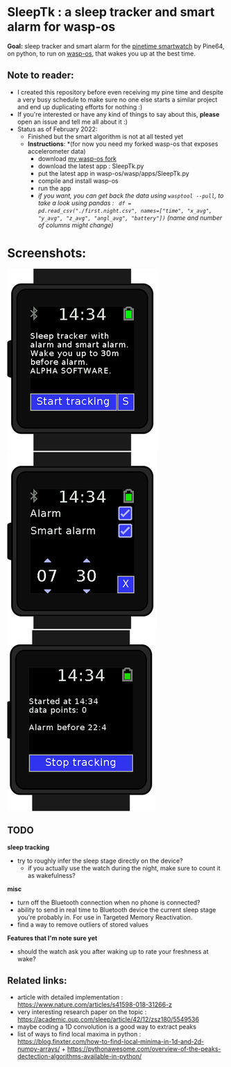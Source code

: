 # SleepTk : a sleep tracker and smart alarm for wasp-os
**Goal:** sleep tracker and smart alarm for the [pinetime smartwatch](https://pine64.com/product/pinetime-smartwatch-sealed/) by Pine64, on python, to run on [wasp-os](https://github.com/daniel-thompson/wasp-os), that wakes you up at the best time.

## Note to reader:
* I created this repository before even receiving my pine time and despite a very busy schedule to make sure no one else starts a similar project and end up duplicating efforts for nothing :)
* If you're interested or have any kind of things to say about this, **please** open an issue and tell me all about it :)
* Status as of February 2022:
    * Finished but the smart algorithm is not at all tested yet
    * **Instructions**:
    *(for now you need my forked wasp-os that exposes accelerometer data)
        * download [my wasp-os fork](https://github.com/thiswillbeyourgithub/wasp-os)
        * download the latest app : SleepTk.py
        * put the latest app in wasp-os/wasp/apps/SleepTk.py
        * compile and install wasp-os
        * run the app
        * *if you want, you can get back the data using `wasptool --pull`,  to take a look using pandas : ` df = pd.read_csv("./first.night.csv", names=["time", "x_avg", "y_avg", "z_avg", "angl_avg", "battery"])` (name and number of columns might change)*

# Screenshots:
![start](./screenshots/start_page.png)
![settings](./screenshots/settings_page.png)
![tracking](./screenshots/tracking_page.png)

## TODO
**sleep tracking**
* try to roughly infer the sleep stage directly on the device?
    * if you actually use the watch during the night, make sure to count it as wakefulness?

**misc**
* turn off the Bluetooth connection when no phone is connected?
* ability to send in real time to Bluetooth device the current sleep stage you're probably in. For use in Targeted Memory Reactivation.
* find a way to remove outliers of stored values

**Features that I'm note sure yet**
* should the watch ask you after waking up to rate your freshness at wake?

## Related links:
* article with detailed implementation : https://www.nature.com/articles/s41598-018-31266-z
* very interesting research paper on the topic : https://academic.oup.com/sleep/article/42/12/zsz180/5549536
* maybe coding a 1D convolution is a good way to extract peaks
* list of ways to find local maxima in python : https://blog.finxter.com/how-to-find-local-minima-in-1d-and-2d-numpy-arrays/ + https://pythonawesome.com/overview-of-the-peaks-dectection-algorithms-available-in-python/
